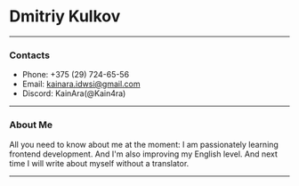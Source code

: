 # Dmitriy Kulkov

---

### Contacts

* Phone: +375 (29) 724-65-56
* Email: kainara.idwsi@gmail.com
* Discord: KainAra(@Kain4ra)

---

### About Me

All you need to know about me at the moment: I am passionately learning frontend development. And I'm also improving my English level. And next time I will write about myself without a translator.

---